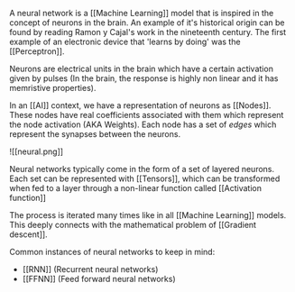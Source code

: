 A neural network is a [[Machine Learning]] model that is inspired in the concept of neurons in the brain.
An example of it's historical origin can be found by reading Ramon y Cajal's work in the nineteenth century. The first example of an electronic device that 'learns by doing' was the [[Perceptron]]. 

Neurons are electrical units in the brain which have a certain activation given by pulses (In the brain, the response is highly non linear and it has memristive properties).

In an [[AI]] context, we have a representation of neurons as [[Nodes]]. These nodes have real coefficients associated with them which represent the node activation (AKA Weights).
Each node has a set of *edges* which represent the synapses between the neurons. 

![[neural.png]]

Neural networks typically come in the form of a set of layered neurons. 
Each set can be represented with [[Tensors]], which can be transformed when fed to a layer through a non-linear function called [[Activation function]] 

The process is iterated many times like in all [[Machine Learning]] models. This deeply connects with the mathematical problem of [[Gradient descent]].

Common instances of neural networks to keep in mind:

- [[RNN]] (Recurrent neural networks)
- [[FFNN]] (Feed forward neural networks)